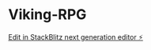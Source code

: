 # Viking-RPG

[Edit in StackBlitz next generation editor ⚡️](https://stackblitz.com/~/github.com/Buhuu81/Viking-RPG)